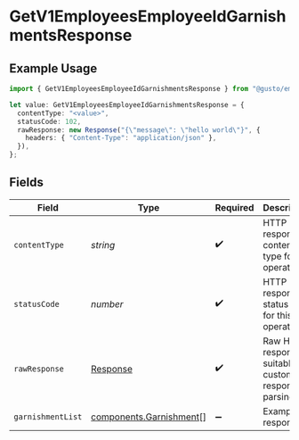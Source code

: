 # GetV1EmployeesEmployeeIdGarnishmentsResponse

## Example Usage

```typescript
import { GetV1EmployeesEmployeeIdGarnishmentsResponse } from "@gusto/embedded-api/models/operations";

let value: GetV1EmployeesEmployeeIdGarnishmentsResponse = {
  contentType: "<value>",
  statusCode: 102,
  rawResponse: new Response("{\"message\": \"hello world\"}", {
    headers: { "Content-Type": "application/json" },
  }),
};
```

## Fields

| Field                                                                 | Type                                                                  | Required                                                              | Description                                                           |
| --------------------------------------------------------------------- | --------------------------------------------------------------------- | --------------------------------------------------------------------- | --------------------------------------------------------------------- |
| `contentType`                                                         | *string*                                                              | :heavy_check_mark:                                                    | HTTP response content type for this operation                         |
| `statusCode`                                                          | *number*                                                              | :heavy_check_mark:                                                    | HTTP response status code for this operation                          |
| `rawResponse`                                                         | [Response](https://developer.mozilla.org/en-US/docs/Web/API/Response) | :heavy_check_mark:                                                    | Raw HTTP response; suitable for custom response parsing               |
| `garnishmentList`                                                     | [components.Garnishment](../../models/components/garnishment.md)[]    | :heavy_minus_sign:                                                    | Example response                                                      |